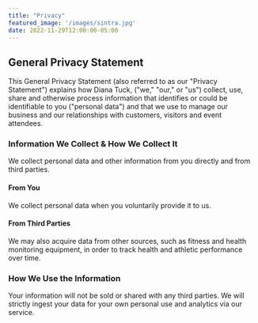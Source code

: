 ```yaml
---
title: "Privacy"
featured_image: '/images/sintra.jpg'
date: 2022-11-29T12:00:00-05:00
---
```


## General Privacy Statement

This General Privacy Statement (also referred to as our "Privacy Statement") explains how Diana Tuck, ("we," "our," or "us") collect, use, share and otherwise process information that identifies or could be identifiable to you ("personal data") and that we use to manage our business and our relationships with customers, visitors and event attendees.

### Information We Collect & How We Collect It

We collect personal data and other information from you directly and from third parties.

#### From You
We collect personal data when you voluntarily provide it to us.

#### From Third Parties
We may also acquire data from other sources, such as fitness and health monitoring equipment, in order to track health and athletic performance over time.

### How We Use the Information
Your information will not be sold or shared with any third parties. We will strictly ingest your data for your own personal use and analytics via our service.